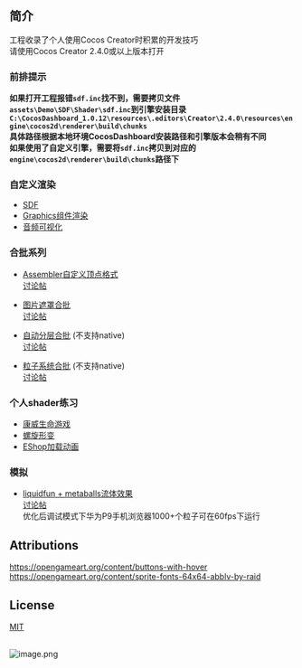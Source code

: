## 简介
工程收录了个人使用Cocos Creator时积累的开发技巧</br>
请使用Cocos Creator 2.4.0或以上版本打开</br>

### 前排提示
**如果打开工程报错`sdf.inc`找不到，需要拷贝文件`assets\Demo\SDF\Shader\sdf.inc`到引擎安装目录
`C:\CocosDashboard_1.0.12\resources\.editors\Creator\2.4.0\resources\engine\cocos2d\renderer\build\chunks`</br>
具体路径根据本地环境CocosDashboard安装路径和引擎版本会稍有不同</br>
如果使用了自定义引擎，需要将`sdf.inc`拷贝到对应的`engine\cocos2d\renderer\build\chunks`路径下**

### 自定义渲染
* [SDF](https://caogtaa.github.io/CCDemos/?scene=SceneSDF)
* [Graphics组件渲染](https://caogtaa.github.io/CCDemos/?scene=SceneGraphics)
* [音频可视化](https://caogtaa.github.io/CCDemos?scene=SceneVisualizeMusic)

### 合批系列
* [Assembler自定义顶点格式](https://caogtaa.github.io/CCDemos/?scene=SceneCustomVertexFormat)</br>
[讨论帖](https://forum.cocos.org/t/topic/95087)

* [图片遮罩合批](https://caogtaa.github.io/CCDemos/?scene=SceneAvatars)</br>
[讨论帖](https://forum.cocos.org/t/topic/95986)

* [自动分层合批](https://caogtaa.github.io/CCDemos/?scene=SceneLayeredBatchingScrollView) (不支持native)</br>
[讨论帖](https://forum.cocos.org/t/postrender-demo/95201)

* [粒子系统合批](https://caogtaa.github.io/CCDemos/?scene=SceneParticlesBatching) (不支持native)</br>
[讨论帖](https://forum.cocos.org/t/topic/95087/47?u=caogtaa)

### 个人shader练习
* [康威生命游戏](https://caogtaa.github.io/CCDemos?scene=SceneCellularAutomata)
* [螺旋形变](https://caogtaa.github.io/CCDemos/?scene=SceneSpiralZoom)
* [EShop加载动画](https://caogtaa.github.io/CCDemos?scene=SceneEnterEShop)

### 模拟
* [liquidfun + metaballs流体效果](https://caogtaa.github.io/CCDemos/?scene=SceneMetaBalls)</br>
[讨论帖](https://forum.cocos.org/t/topic/97137)</br>
优化后调试模式下华为P9手机浏览器1000+个粒子可在60fps下运行

## Attributions
https://opengameart.org/content/buttons-with-hover</br>
https://opengameart.org/content/sprite-fonts-64x64-abblv-by-raid


## License
[MIT](https://opensource.org/licenses/MIT)

<br />![image.png](img/640.png)<br />

